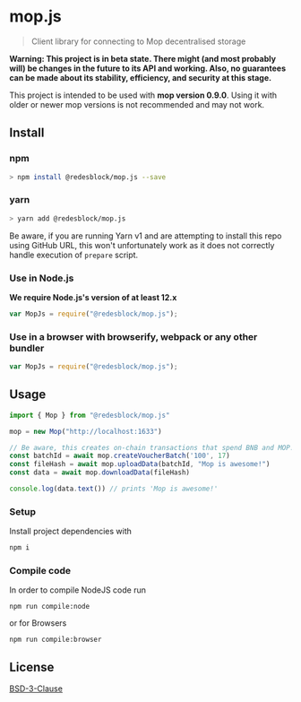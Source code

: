 # mop.js

> Client library for connecting to Mop decentralised storage

**Warning: This project is in beta state. There might (and most probably will) be changes in the future to its API and working. Also, no guarantees can be made about its stability, efficiency, and security at this stage.**

This project is intended to be used with **mop version <!-- SUPPORTED_MOP_START -->0.9.0<!-- SUPPORTED_MOP_END -->**. Using it with older or newer mop versions is not recommended and may not work.

## Install

### npm

```sh
> npm install @redesblock/mop.js --save
```

### yarn

```sh
> yarn add @redesblock/mop.js
```

Be aware, if you are running Yarn v1 and are attempting to install this repo using GitHub URL, this won't unfortunately
work as it does not correctly handle execution of `prepare` script.

### Use in Node.js

**We require Node.js's version of at least 12.x**

```js
var MopJs = require("@redesblock/mop.js");
```

### Use in a browser with browserify, webpack or any other bundler

```js
var MopJs = require("@redesblock/mop.js");
```

## Usage

```js
import { Mop } from "@redesblock/mop.js"

mop = new Mop("http://localhost:1633")

// Be aware, this creates on-chain transactions that spend BNB and MOP!
const batchId = await mop.createVoucherBatch('100', 17)
const fileHash = await mop.uploadData(batchId, "Mop is awesome!")
const data = await mop.downloadData(fileHash)

console.log(data.text()) // prints 'Mop is awesome!'
```

### Setup

Install project dependencies with

```sh
npm i
```

### Compile code

In order to compile NodeJS code run

`npm run compile:node`

or for Browsers

`npm run compile:browser`

## License

[BSD-3-Clause](./LICENSE)